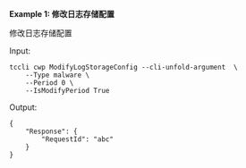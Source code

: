 **Example 1: 修改日志存储配置**

修改日志存储配置

Input: 

```
tccli cwp ModifyLogStorageConfig --cli-unfold-argument  \
    --Type malware \
    --Period 0 \
    --IsModifyPeriod True
```

Output: 
```
{
    "Response": {
        "RequestId": "abc"
    }
}
```

